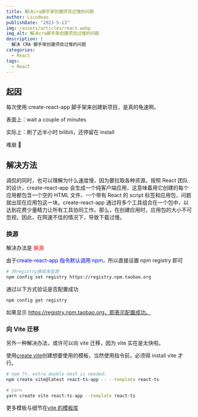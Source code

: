 ```yaml
---
title: 解决cra脚手架创建项目过慢的问题
author: Licodeao
publishDate: "2023-5-13"
img: /assets/articles/react.webp
img_alt: 解决cra脚手架创建项目过慢的问题
description: |
  解决 CRA 脚手架创建项目过慢的问题
categories:
  - React
tags:
  - React
---
```


## 起因

每次使用 create-react-app 脚手架来创建新项目，是真的龟速啊。

表面上：wait a couple of minutes

实际上：刷了近半小时 bilibili，还停留在 install

难崩 🤣

## 解决方法

调侃的同时，也可以理解为什么速度慢，因为要拉取各种资源。按照 React 团队的设计，create-react-app 会生成一个纯客户端应用，这意味着用它创建的每个应用都包含一个空的 HTML 文件、一个带有 React 的 script 标签和应用包，问题就出现在应用包这一块。create-react-app 通过将多个工具组合在一个包中，以达到花费少量精力让所有工具协同工作。那么，在创建应用时，应用包的大小不可忽视，因此，在网速不佳的情况下，导致下载过慢。

### 换源

解决办法是 <font color="red">换源</font>

由于<font color="blue">create-react-app 指令默认调用 npm</font>，所以直接设置 npm registry 即可

```bash
# 将registry换成淘宝源
npm config set registry https://registry.npm.taobao.org
```

通过以下方式验证是否配置成功

```bash
npm config get registry
```

如果显示 https://registry.npm.taobao.org，即表示配置成功。

### 向 Vite 迁移

另外一种解决办法，或许可以向 vite 迁移，因为 vite 实在是太快啦。

使用[create vite](https://cn.vitejs.dev/guide/#scaffolding-your-first-vite-project)创建想要使用的模板，当然使用指令前，必须得 install vite 才行。

```bash
# npm 7+, extra double-dash is needed:
npm create vite@latest react-ts-app -- --template react-ts

# yarn
yarn create vite react-ts-app --template react-ts
```

更多模板与细节在[vite 的模板库](https://github.com/vitejs/vite/tree/main/packages/create-vite)

